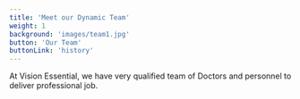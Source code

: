 ```yaml
---
title: 'Meet our Dynamic Team'
weight: 1
background: 'images/team1.jpg'
button: 'Our Team'
buttonLink: 'history'
---
```

At Vision Essential, we have very qualified team of Doctors and personnel to deliver 
professional job.
